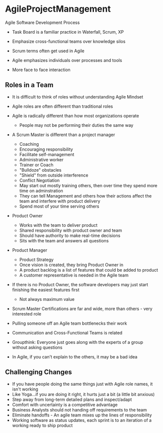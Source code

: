 # AgileProjectManagement
Agile Software Development Process

* Task Board is a familiar practice in Waterfall, Scrum, XP
* Emphasize cross-functional teams over knowledge silos
* Scrum terms often get used in Agile

* Agile emphasizes individuals over processes and tools
* More face to face interaction

## Roles in a Team
* It is difficult to think of roles without understanding Agile Mindset
* Agile roles are often different than traditional roles
* Agile is radically different than how most organizations operate
  * People may not be performing their duties the same way
* A Scrum Master is different than a project manager
  * Coaching
  * Encouraging responsibility
  * Facilitate self-management
  * Administrative worker
  * Trainer or Coach
  * "Bulldoze" obstacles
  * "Shield" from outside interference
  * Conflict Negotiation
  * May start out mostly training others, then over time they spend more time on adminstration
  * They can tell Management and others how their actions affect the team and interfere with product delivery
  * Spend most of your time serving others
* Product Owner
  * Works with the team to deliver product
  * Shared responsibility with product owner and team
  * Should have authority to make real-time decisions
  * Sits with the team and answers all questions
* Product Manager
  * Product Strategy
  * Once vision is created, they bring Product Owner in
  * A product backlog is a list of features that could be added to product
  * A customer representative is needed in the Agile team

* If there is no Product Owner, the software developers may just start finishing the easiest features first
  * Not always maximum value

* Scrum Master Certifications are far and wide, more than others - very interested role
* Pulling someone off an Agile team bottlenecks their work
* Communication and Cross-Functional Teams is related
* Groupthink: Everyone just goes along with the experts of a group without asking questions
* In Agile, if you can't explain to the others, it may be a bad idea

## Challenging Changes
* If you have people doing the same things just with Agile role names, it isn't working
* Like Yoga...if you are doing it right, it hurts just a bit (a little bit anxious)
* Step away from long-term detailed plans and inspect/adapt
* Comfort with uncertainty is a competitive advantage
* Business Analysts should not handing off requirements to the team
* Eliminate handoffs - An agile team mixes up the lines of responsibility
* Working software as status updates, each sprint is to an iteration of a working ready to ship product
